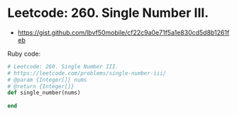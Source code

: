 # Leetcode: 260. Single Number III.

- https://gist.github.com/lbvf50mobile/cf22c9a0e71f5a1e830cd5d8b1261feb
 
Ruby code:
```Ruby
# Leetcode: 260. Single Number III.
# https://leetcode.com/problems/single-number-iii/
# @param {Integer[]} nums
# @return {Integer[]}
def single_number(nums)
    
end
```
